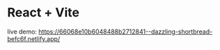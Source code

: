 # React + Vite

live demo:  https://66068e10b6048488b2712841--dazzling-shortbread-befc6f.netlify.app/
